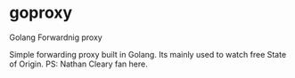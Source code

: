 # goproxy
Golang Forwardnig proxy

Simple forwarding proxy built in Golang. Its mainly used to watch free State of Origin.
PS: Nathan Cleary fan here.
